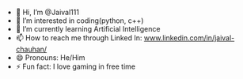- 👋 Hi, I’m @Jaival111
- 👀 I’m interested in coding(python, c++)
- 🌱 I’m currently learning Artificial Intelligence
- 📫 How to reach me through Linked In: www.linkedin.com/in/jaival-chauhan/
- 😄 Pronouns: He/Him
- ⚡ Fun fact: I love gaming in free time

<!---
Jaival111/Jaival111 is a ✨ special ✨ repository because its `README.md` (this file) appears on your GitHub profile.
You can click the Preview link to take a look at your changes.
--->
